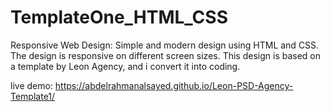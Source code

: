 # TemplateOne_HTML_CSS

Responsive Web Design:  Simple and modern design using HTML and CSS. The design is responsive on different screen sizes. This design is based on a template by Leon Agency, and i convert it into coding.

live demo: https://abdelrahmanalsayed.github.io/Leon-PSD-Agency-Template1/

